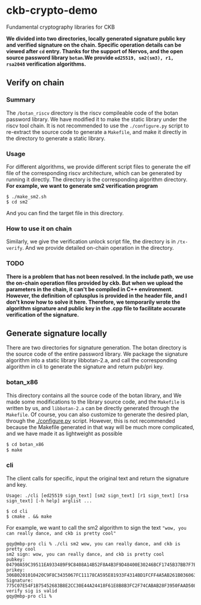 # ckb-crypto-demo
Fundamental cryptography libraries for CKB

**We divided into two directories, locally generated signature public key and verified signature on the chain. Specific operation details can be viewed after `cd` entry. Thanks for the support of Nervos, and the open source password library `botan`.We provide `ed25519, sm2(sm3), r1, rsa2048` verification algorithms.**

## Verify on chain
### Summary
 The `/botan_riscv` directory is the riscv compileable code of the botan password library. We have modified it to make the static library under the riscv tool chain. It is not recommended to use the `./configure.py` script to re-extract the source code to generate a `Makefile`, and make it directly in the directory to generate a static library.
### Usage
For different algorithms, we provide different script files to generate the elf file of the corresponding riscv architecture, which can be generated by running it directly. The directory is the corresponding algorithm directory.
**For example, we want to generate sm2 verification program**
```$xslt
$ ./make_sm2.sh
$ cd sm2
```
And you can find the target file in this directory.
### How to use it on chain
Similarly, we give the verification unlock script file, the directory is in `/tx-verify`. 
And we provide detailed on-chain operation in the directory. 

### TODO
**There is a problem that has not been resolved. In the include path, we use the on-chain operation files provided by ckb. But when we upload the parameters in the chain, it can't be compiled in C++ environment. However, the definition of cplusplus is provided in the header file, and I don't know how to solve it here. Therefore, we temporarily wrote the algorithm signature and public key in the .cpp file to facilitate accurate verification of the signature.**

## Generate signature locally

There are two directories for signature generation. The botan directory is the source code of the entire password library. We package the signature algorithm into a static library libbotan-2.a, and call the corresponding algorithm in cli to generate the signature and return pub/pri key.

### botan_x86
This directory contains all the source code of the botan library, and We made some modifications to the library source code, and the `Makefile` is written by us, and `libbotan-2.a` can be directly generated through the `Makefile`.
Of course, you can also customize to generate the desired plan, through the [./configure.py](https://botan.randombit.net/handbook/building.html) script. However, this is not recommended because the Makefile generated in that way will be much more complicated, and we have made it as lightweight as possible
```bash
$ cd botan_x86
$ make
```
### cli
The client calls for specific, input the original text and return the signature and key.
```$xslt
Usage: ./cli [ed25519 sign_text] [sm2 sign_text] [r1 sign_text] [rsa sign_text] [-h help] arglist ... 
```
```$xslt
$ cd cli
$ cmake . && make
```
For example, we want to call the sm2 algorithm to sign the text `"wow, you can really dance, and ckb is pretty cool"`
```
gqy@mbp-pro cli % ./cli sm2 wow, you can really dance, and ckb is pretty cool
sm2 sign: wow, you can really dance, and ckb is pretty cool
pubkey:
04790A59C39511EA933489F9C8408A14B52F8A4B3F9D48400E30246BCF1745B37BB7F7E527646F329957B6C394BF11321C8C74CDBB1CD5F07A928F14CA83DDD6E4
prikey:
306B0201010420C9F8C3435067FC11178CA595E81933F4314BD1FCFF4A5AB261B036063ECAE822A14403420004790A59C39511EA933489F9C8408A14B52F8A4B3F9D48400E30246BCF1745B37BB7F7E527646F329957B6C394BF11321C8C74CDBB1CD5F07A928F14CA83DDD6E4
Signature:
775C07E54F1B75452683B8E2CC30E44A24418F61E8B8B3FC2F74CABAB28F3950FAAD5087F227DE445B2CEF64892A52B29A6BD7B293B88B912827B566A2EB1D68
verify sig is valid                                                                                                                                  gqy@mbp-pro cli % 
```
